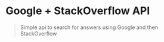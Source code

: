 # Google + StackOverflow API

> Simple api to search for answers using Google and then StackOverflow
